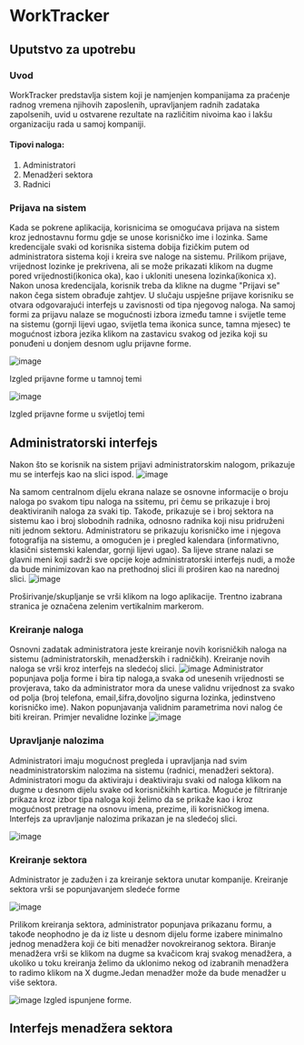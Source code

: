 # WorkTracker

## Uputstvo za upotrebu

### Uvod
WorkTracker predstavlja sistem koji je namjenjen kompanijama za praćenje radnog vremena njihovih zaposlenih, upravljanjem radnih zadataka zapolsenih, uvid u ostvarene rezultate na različitim nivoima kao i lakšu organizaciju rada u samoj kompaniji.

#### Tipovi naloga:
1. Administratori
2. Menadžeri sektora
3. Radnici

### Prijava na sistem
Kada se pokrene aplikacija, korisnicima se omogućava prijava na sistem kroz jednostavnu formu gdje se unose korisničko ime i lozinka. Same kredencijale svaki od korisnika sistema dobija fizičkim putem od administratora sistema koji i kreira sve naloge na sistemu. Prilikom prijave, vrijednost lozinke je prekrivena, ali se može prikazati klikom na dugme pored vrijednosti(ikonica oka), kao i ukloniti unesena lozinka(ikonica x). Nakon unosa kredencijala, korisnik treba da klikne na dugme "Prijavi se" nakon čega sistem obrađuje zahtjev. U slučaju uspješne prijave korisniku se otvara odgovarajući interfejs u zavisnosti od tipa njegovog naloga.
Na samoj formi za prijavu nalaze se mogućnosti izbora između tamne i svijetle teme na sistemu (gornji lijevi ugao, svijetla tema ikonica sunce, tamna mjesec) te mogućnost izbora jezika klikom na zastavicu svakog od jezika koji su ponuđeni u donjem desnom uglu prijavne forme.


![image](https://github.com/user-attachments/assets/3b880539-22c8-4d74-b525-89dbdda9e635)

Izgled prijavne forme u tamnoj temi

![image](https://github.com/user-attachments/assets/7c22a5e6-055b-462d-bac6-4c6620749144)


Izgled prijavne forme u svijetloj temi

## Administratorski interfejs
Nakon što se korisnik na sistem prijavi administratorskim nalogom, prikazuje mu se interfejs kao na slici ispod.
![image](https://github.com/user-attachments/assets/71dbe191-5593-4785-8357-586ef61a2198)

Na samom centralnom dijelu ekrana nalaze se osnovne informacije o broju naloga po svakom tipu naloga na ssitemu, pri čemu se prikazuje i broj deaktiviranih naloga za svaki tip. Takođe, prikazuje se i broj sektora na sistemu kao i broj slobodnih radnika, odnosno radnika koji nisu pridruženi niti jednom sektoru. Administratoru se prikazuju korisničko ime i njegova fotografija na sistemu, a omogućen je i pregled kalendara (informativno, klasični sistemski kalendar, gornji lijevi ugao).
Sa lijeve strane nalazi se glavni meni koji sadrži sve opcije koje administratorski interfejs nudi, a može da bude minimizovan kao na prethodnoj slici ili proširen kao na narednoj slici.
![image](https://github.com/user-attachments/assets/2c573907-3808-4d6e-b23f-b81a53abd6c3)

Proširivanje/skupljanje se vrši klikom na logo aplikacije. Trentno izabrana stranica je označena zelenim vertikalnim markerom.
### Kreiranje naloga

Osnovni zadatak administratora jeste kreiranje novih korisničkih naloga na sistemu (administratorskih, menadžerskih i radničkih). Kreiranje novih naloga se vrši kroz interfejs na sledećoj slici.
![image](https://github.com/user-attachments/assets/02512a66-3042-40d9-a6d5-f8e9efc10303)
Administrator popunjava polja forme i bira tip naloga,a svaka od unesenih vrijednosti se provjerava, tako da administrator mora da unese validnu vrijednost za svako od polja (broj telefona, email,šifra,dovoljno sigurna lozinka, jedinstveno korisničko ime). Nakon popunjavanja validnim parametrima novi nalog će biti kreiran. Primjer nevalidne lozinke
![image](https://github.com/user-attachments/assets/fd589406-41e7-4f53-9c52-3fbe4cacbfcc)

### Upravljanje nalozima

Administratori imaju mogućnost pregleda i upravljanja nad svim neadministratorskim nalozima na sistemu (radnici, menadžeri sektora). Administratori mogu da aktiviraju i deaktiviraju svaki od naloga klikom na dugme u desnom dijelu svake od korisničkihh kartica. Moguće je filtriranje prikaza kroz izbor tipa naloga koji želimo da se prikaže kao i kroz mogućnost pretrage na osnovu imena, prezime, ili korisničkog imena. Interfejs za upravljanje nalozima prikazan je na sledećoj slici.

![image](https://github.com/user-attachments/assets/68b87899-9c8a-471e-885b-5a5642d50187)

### Kreiranje sektora

Administrator je zadužen i za kreiranje sektora unutar kompanije. Kreiranje sektora vrši se popunjavanjem sledeće forme

![image](https://github.com/user-attachments/assets/135e4b9f-1b3c-43c2-b4d6-287f76297176)

Prilikom kreiranja sektora, administrator popunjava prikazanu formu, a takođe neophodno je da iz liste u desnom dijelu forme izabere minimalno jednog menadžera koji će biti menadžer novokreiranog sektora. Biranje menadžera vrši se klikom na dugme sa kvačicom kraj svakog menadžera, a ukoliko u toku kreiranja želimo da uklonimo nekog od izabranih menadžera to radimo klikom na X dugme.Jedan menadžer može da bude menadžer u više sektora.

![image](https://github.com/user-attachments/assets/d3f9cf4c-f9fa-430c-8530-55c6b7666776)
Izgled ispunjene forme.

## Interfejs menadžera sektora













